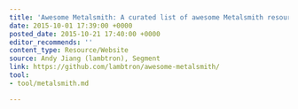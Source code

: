 ```yaml
---
title: 'Awesome Metalsmith: A curated list of awesome Metalsmith resources'
date: 2015-10-01 17:39:00 +0000
posted_date: 2015-10-21 17:40:00 +0000
editor_recommends: ''
content_type: Resource/Website
source: Andy Jiang (lambtron), Segment
link: https://github.com/lambtron/awesome-metalsmith/
tool:
- tool/metalsmith.md

---
```

